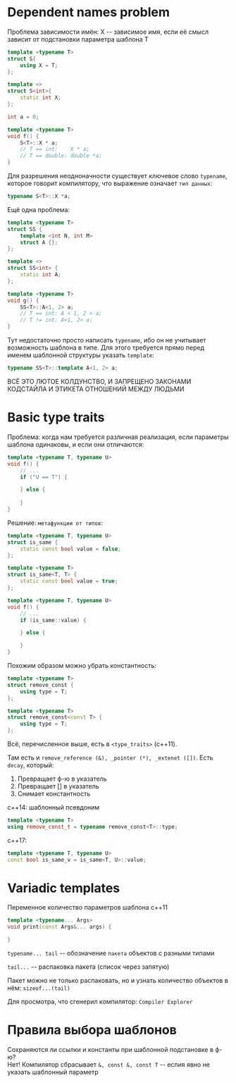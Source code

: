 # Dependent names problem
Проблема зависимости имён: X -- зависимое имя, если её смысл зависит от подстановки параметра шаблона T
```c++
template <typename T>
struct S{
    using X = T;
};

template <>
struct S<int>{
    static int X;
};

int a = 0;

template <typename T>
void f() {
    S<T>::X * a;
    // T == int:    X * a;
    // T == double: double *a;
}
```
Для разрешения неодноначности существует ключевое слово `typename`, которое говорит компилятору, что выражение означает `тип данных`:
```c++
typename S<T>::X *a;
```
Ещё одна проблема:
```c++
template <typename T>
struct SS {
    template <int N, int M>
    struct A {};
};

template <>
struct SS<int> {
    static int A;
};

template <typename T>
void g() {
    SS<T>::A<1, 2> a;
    // T == int: A < 1, 2 > a;
    // T != int: A<1, 2> a;
}
```
Тут недостаточно просто написать `typename`, ибо он не учитывает возможность шаблона в типе. Для этого требуется прямо перед именем шаблонной структуры указать `template`:
```c++
typename SS<T>::template A<1, 2> a;
```

ВСЁ ЭТО ЛЮТОЕ КОЛДУНСТВО, И ЗАПРЕЩЕНО ЗАКОНАМИ КОДСТАЙЛА И ЭТИКЕТА ОТНОШЕНИЙ МЕЖДУ ЛЮДЬМИ
# Basic type traits
Проблема: когда нам требуется различная реализация, если параметры шаблона одинаковы, и если они отличаются:
```c++
template <typename T, typename U>
void f() {
    // ...
    if ("U == T") {

    } else {
        
    }
}
```
Решение: `метафункции от типов`:
```c++
template <typename T, typename U>
struct is_same {
    static const bool value = false;
};

template <typename T>
struct is_same<T, T> {
    static const bool value = true;
};

template <typename T, typename U>
void f() {
    // ...
    if (is_same::value) {

    } else {

    }
}
```
Похожим образом можно убрать константность:
```c++
template <typename T>
struct remove_const {
    using type = T;
};

template <typename T>
struct remove_const<const T> {
    using type = T;
};
```
Всё, перечисленное выше, есть в `<type_traits>` (c++11).

Там есть и `remove_reference (&), _pointer (*), _extenet ([])`. Есть `decay`, который:
1. Превращает ф-ю в указатель
2. Превращает [] в указатель
3. Снимает константность

c++14: шаблонный псевдоним
```c++
template <typename T>
using remove_const_t = typename remove_const<T>::type;
```

с++17:
```c++
template <typename T, typename U>
const bool is_same_v = is_same<T, U>::value;
```

# Variadic templates
Переменное количество параметров шаблона c++11
```c++
template <typename... Args>
void print(const Args&... args) {

}
```
`typename... tail` -- обозначение `пакета` объектов с разными типами

`tail...` -- распаковка пакета (список через запятую)

Пакет можно не только распаковать, но и узнать количество объектов в нём: `sizeof...(tail)`

Для просмотра, что сгенерил компилятор: `Compiler Explorer`

# Правила выбора шаблонов
Сохраняются ли ссылки и константы при шаблонной подстановке в ф-ю?  
Нет! Компилятор сбрасывает `&, const &, const T` -- еслия явно не указать шаблонный параметр

